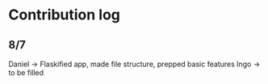 # Contribution log
## 8/7
Daniel -> Flaskified app, made file structure, prepped basic features
Ingo -> to be filled
